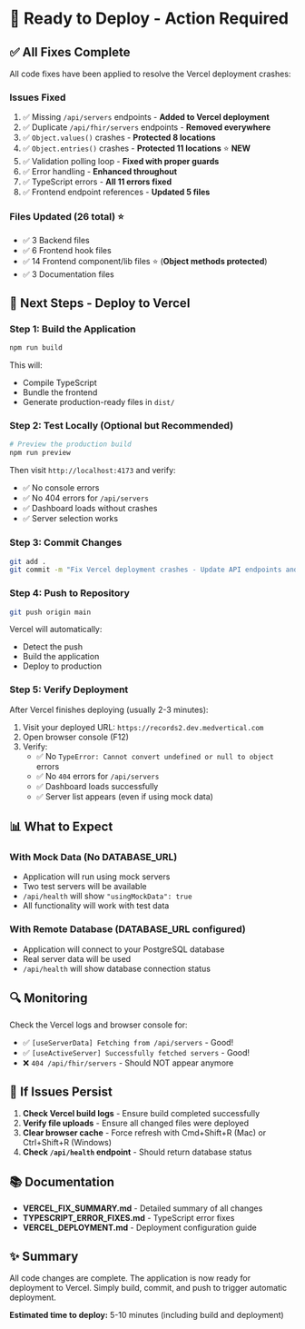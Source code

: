 # 🚀 Ready to Deploy - Action Required

## ✅ All Fixes Complete

All code fixes have been applied to resolve the Vercel deployment crashes:

### Issues Fixed
1. ✅ Missing `/api/servers` endpoints - **Added to Vercel deployment**
2. ✅ Duplicate `/api/fhir/servers` endpoints - **Removed everywhere**
3. ✅ `Object.values()` crashes - **Protected 8 locations**
4. ✅ `Object.entries()` crashes - **Protected 11 locations** ⭐ **NEW**
5. ✅ Validation polling loop - **Fixed with proper guards**
6. ✅ Error handling - **Enhanced throughout**
7. ✅ TypeScript errors - **All 11 errors fixed**
8. ✅ Frontend endpoint references - **Updated 5 files**

### Files Updated (26 total) ⭐
- ✅ 3 Backend files
- ✅ 6 Frontend hook files
- ✅ 14 Frontend component/lib files ⭐ (**Object methods protected**)
- ✅ 3 Documentation files

## 🔄 Next Steps - Deploy to Vercel

### Step 1: Build the Application
```bash
npm run build
```

This will:
- Compile TypeScript
- Bundle the frontend
- Generate production-ready files in `dist/`

### Step 2: Test Locally (Optional but Recommended)
```bash
# Preview the production build
npm run preview
```

Then visit `http://localhost:4173` and verify:
- ✅ No console errors
- ✅ No 404 errors for `/api/servers`
- ✅ Dashboard loads without crashes
- ✅ Server selection works

### Step 3: Commit Changes
```bash
git add .
git commit -m "Fix Vercel deployment crashes - Update API endpoints and error handling"
```

### Step 4: Push to Repository
```bash
git push origin main
```

Vercel will automatically:
- Detect the push
- Build the application
- Deploy to production

### Step 5: Verify Deployment
After Vercel finishes deploying (usually 2-3 minutes):

1. Visit your deployed URL: `https://records2.dev.medvertical.com`
2. Open browser console (F12)
3. Verify:
   - ✅ No `TypeError: Cannot convert undefined or null to object` errors
   - ✅ No `404` errors for `/api/servers`
   - ✅ Dashboard loads successfully
   - ✅ Server list appears (even if using mock data)

## 📊 What to Expect

### With Mock Data (No DATABASE_URL)
- Application will run using mock servers
- Two test servers will be available
- `/api/health` will show `"usingMockData": true`
- All functionality will work with test data

### With Remote Database (DATABASE_URL configured)
- Application will connect to your PostgreSQL database
- Real server data will be used
- `/api/health` will show database connection status

## 🔍 Monitoring

Check the Vercel logs and browser console for:
- ✅ `[useServerData] Fetching from /api/servers` - Good!
- ✅ `[useActiveServer] Successfully fetched servers` - Good!
- ❌ `404 /api/fhir/servers` - Should NOT appear anymore

## 🐛 If Issues Persist

1. **Check Vercel build logs** - Ensure build completed successfully
2. **Verify file uploads** - Ensure all changed files were deployed
3. **Clear browser cache** - Force refresh with Cmd+Shift+R (Mac) or Ctrl+Shift+R (Windows)
4. **Check `/api/health` endpoint** - Should return database status

## 📚 Documentation

- **VERCEL_FIX_SUMMARY.md** - Detailed summary of all changes
- **TYPESCRIPT_ERROR_FIXES.md** - TypeScript error fixes
- **VERCEL_DEPLOYMENT.md** - Deployment configuration guide

## ✨ Summary

All code changes are complete. The application is now ready for deployment to Vercel. Simply build, commit, and push to trigger automatic deployment.

**Estimated time to deploy:** 5-10 minutes (including build and deployment)

